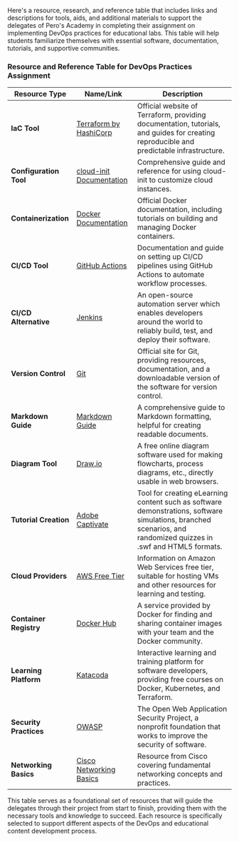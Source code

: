 Here's a resource, research, and reference table that includes links and descriptions for tools, aids, and additional materials to support the delegates of Pero's Academy in completing their assignment on implementing DevOps practices for educational labs. This table will help students familiarize themselves with essential software, documentation, tutorials, and supportive communities.

### Resource and Reference Table for DevOps Practices Assignment

| **Resource Type**       | **Name/Link**                                           | **Description**                                                                                                                   |
|-------------------------|---------------------------------------------------------|-----------------------------------------------------------------------------------------------------------------------------------|
| **IaC Tool**            | [Terraform by HashiCorp](https://www.terraform.io/)     | Official website of Terraform, providing documentation, tutorials, and guides for creating reproducible and predictable infrastructure. |
| **Configuration Tool**  | [cloud-init Documentation](https://cloudinit.readthedocs.io/) | Comprehensive guide and reference for using cloud-init to customize cloud instances.                                              |
| **Containerization**    | [Docker Documentation](https://docs.docker.com/)        | Official Docker documentation, including tutorials on building and managing Docker containers.                                    |
| **CI/CD Tool**          | [GitHub Actions](https://github.com/features/actions)   | Documentation and guide on setting up CI/CD pipelines using GitHub Actions to automate workflow processes.                         |
| **CI/CD Alternative**   | [Jenkins](https://www.jenkins.io/)                      | An open-source automation server which enables developers around the world to reliably build, test, and deploy their software.      |
| **Version Control**     | [Git](https://git-scm.com/)                             | Official site for Git, providing resources, documentation, and a downloadable version of the software for version control.        |
| **Markdown Guide**      | [Markdown Guide](https://www.markdownguide.org/)        | A comprehensive guide to Markdown formatting, helpful for creating readable documents.                                            |
| **Diagram Tool**        | [Draw.io](https://app.diagrams.net/)                    | A free online diagram software used for making flowcharts, process diagrams, etc., directly usable in web browsers.               |
| **Tutorial Creation**   | [Adobe Captivate](https://www.adobe.com/products/captivate.html) | Tool for creating eLearning content such as software demonstrations, software simulations, branched scenarios, and randomized quizzes in .swf and HTML5 formats. |
| **Cloud Providers**     | [AWS Free Tier](https://aws.amazon.com/free/)           | Information on Amazon Web Services free tier, suitable for hosting VMs and other resources for learning and testing.              |
| **Container Registry**  | [Docker Hub](https://hub.docker.com/)                  | A service provided by Docker for finding and sharing container images with your team and the Docker community.                    |
| **Learning Platform**   | [Katacoda](https://www.katacoda.com/)                   | Interactive learning and training platform for software developers, providing free courses on Docker, Kubernetes, and Terraform.  |
| **Security Practices**  | [OWASP](https://owasp.org/)                             | The Open Web Application Security Project, a nonprofit foundation that works to improve the security of software.                 |
| **Networking Basics**   | [Cisco Networking Basics](https://www.cisco.com/c/en/us/solutions/small-business/resource-center/networking/networking-basics.html) | Resource from Cisco covering fundamental networking concepts and practices.                                                       |

This table serves as a foundational set of resources that will guide the delegates through their project from start to finish, providing them with the necessary tools and knowledge to succeed. Each resource is specifically selected to support different aspects of the DevOps and educational content development process.